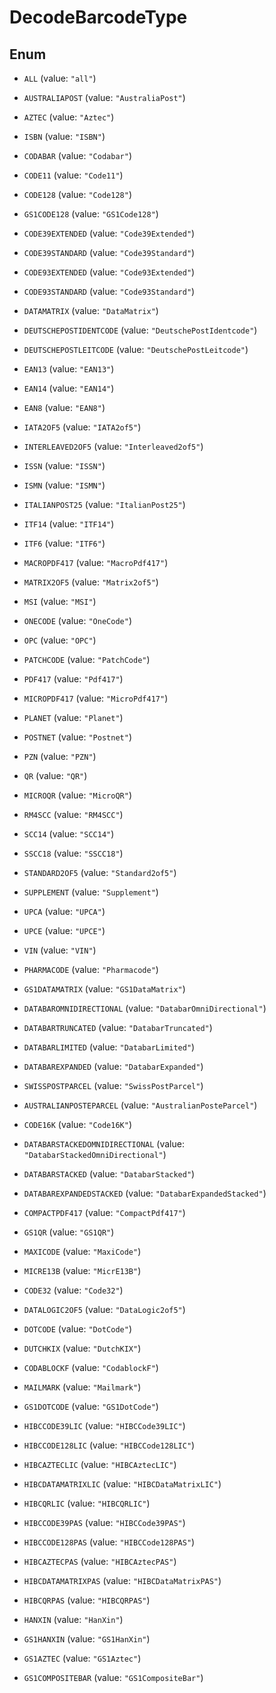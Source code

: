 
# DecodeBarcodeType

## Enum


* `ALL` (value: `"all"`)

* `AUSTRALIAPOST` (value: `"AustraliaPost"`)

* `AZTEC` (value: `"Aztec"`)

* `ISBN` (value: `"ISBN"`)

* `CODABAR` (value: `"Codabar"`)

* `CODE11` (value: `"Code11"`)

* `CODE128` (value: `"Code128"`)

* `GS1CODE128` (value: `"GS1Code128"`)

* `CODE39EXTENDED` (value: `"Code39Extended"`)

* `CODE39STANDARD` (value: `"Code39Standard"`)

* `CODE93EXTENDED` (value: `"Code93Extended"`)

* `CODE93STANDARD` (value: `"Code93Standard"`)

* `DATAMATRIX` (value: `"DataMatrix"`)

* `DEUTSCHEPOSTIDENTCODE` (value: `"DeutschePostIdentcode"`)

* `DEUTSCHEPOSTLEITCODE` (value: `"DeutschePostLeitcode"`)

* `EAN13` (value: `"EAN13"`)

* `EAN14` (value: `"EAN14"`)

* `EAN8` (value: `"EAN8"`)

* `IATA2OF5` (value: `"IATA2of5"`)

* `INTERLEAVED2OF5` (value: `"Interleaved2of5"`)

* `ISSN` (value: `"ISSN"`)

* `ISMN` (value: `"ISMN"`)

* `ITALIANPOST25` (value: `"ItalianPost25"`)

* `ITF14` (value: `"ITF14"`)

* `ITF6` (value: `"ITF6"`)

* `MACROPDF417` (value: `"MacroPdf417"`)

* `MATRIX2OF5` (value: `"Matrix2of5"`)

* `MSI` (value: `"MSI"`)

* `ONECODE` (value: `"OneCode"`)

* `OPC` (value: `"OPC"`)

* `PATCHCODE` (value: `"PatchCode"`)

* `PDF417` (value: `"Pdf417"`)

* `MICROPDF417` (value: `"MicroPdf417"`)

* `PLANET` (value: `"Planet"`)

* `POSTNET` (value: `"Postnet"`)

* `PZN` (value: `"PZN"`)

* `QR` (value: `"QR"`)

* `MICROQR` (value: `"MicroQR"`)

* `RM4SCC` (value: `"RM4SCC"`)

* `SCC14` (value: `"SCC14"`)

* `SSCC18` (value: `"SSCC18"`)

* `STANDARD2OF5` (value: `"Standard2of5"`)

* `SUPPLEMENT` (value: `"Supplement"`)

* `UPCA` (value: `"UPCA"`)

* `UPCE` (value: `"UPCE"`)

* `VIN` (value: `"VIN"`)

* `PHARMACODE` (value: `"Pharmacode"`)

* `GS1DATAMATRIX` (value: `"GS1DataMatrix"`)

* `DATABAROMNIDIRECTIONAL` (value: `"DatabarOmniDirectional"`)

* `DATABARTRUNCATED` (value: `"DatabarTruncated"`)

* `DATABARLIMITED` (value: `"DatabarLimited"`)

* `DATABAREXPANDED` (value: `"DatabarExpanded"`)

* `SWISSPOSTPARCEL` (value: `"SwissPostParcel"`)

* `AUSTRALIANPOSTEPARCEL` (value: `"AustralianPosteParcel"`)

* `CODE16K` (value: `"Code16K"`)

* `DATABARSTACKEDOMNIDIRECTIONAL` (value: `"DatabarStackedOmniDirectional"`)

* `DATABARSTACKED` (value: `"DatabarStacked"`)

* `DATABAREXPANDEDSTACKED` (value: `"DatabarExpandedStacked"`)

* `COMPACTPDF417` (value: `"CompactPdf417"`)

* `GS1QR` (value: `"GS1QR"`)

* `MAXICODE` (value: `"MaxiCode"`)

* `MICRE13B` (value: `"MicrE13B"`)

* `CODE32` (value: `"Code32"`)

* `DATALOGIC2OF5` (value: `"DataLogic2of5"`)

* `DOTCODE` (value: `"DotCode"`)

* `DUTCHKIX` (value: `"DutchKIX"`)

* `CODABLOCKF` (value: `"CodablockF"`)

* `MAILMARK` (value: `"Mailmark"`)

* `GS1DOTCODE` (value: `"GS1DotCode"`)

* `HIBCCODE39LIC` (value: `"HIBCCode39LIC"`)

* `HIBCCODE128LIC` (value: `"HIBCCode128LIC"`)

* `HIBCAZTECLIC` (value: `"HIBCAztecLIC"`)

* `HIBCDATAMATRIXLIC` (value: `"HIBCDataMatrixLIC"`)

* `HIBCQRLIC` (value: `"HIBCQRLIC"`)

* `HIBCCODE39PAS` (value: `"HIBCCode39PAS"`)

* `HIBCCODE128PAS` (value: `"HIBCCode128PAS"`)

* `HIBCAZTECPAS` (value: `"HIBCAztecPAS"`)

* `HIBCDATAMATRIXPAS` (value: `"HIBCDataMatrixPAS"`)

* `HIBCQRPAS` (value: `"HIBCQRPAS"`)

* `HANXIN` (value: `"HanXin"`)

* `GS1HANXIN` (value: `"GS1HanXin"`)

* `GS1AZTEC` (value: `"GS1Aztec"`)

* `GS1COMPOSITEBAR` (value: `"GS1CompositeBar"`)



